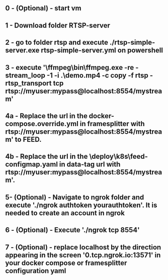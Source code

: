 ## 0 - (Optional) - start vm

## 1 - Download folder RTSP-server

## 2 - go to folder rtsp and execute ./rtsp-simple-server.exe rtsp-simple-server.yml on powershell

## 3 - execute '\ffmpeg\bin\ffmpeg.exe -re -stream_loop -1 -i .\demo.mp4 -c copy -f rtsp -rtsp_transport tcp rtsp://myuser:mypass@localhost:8554/mystream'

## 4a - Replace the url in the docker-compose.override.yml in framesplitter with rtsp://myuser:mypass@localhost:8554/mystream' to FEED. 
## 4b - Replace the url in the \deploy\k8s\feed-configmap.yaml in data-tag url with rtsp://myuser:mypass@localhost:8554/mystream'.

## 5- (Optional) -  Navigate to ngrok folder and execute './ngrok authtoken yourauthtoken'. It is needed to create an account in ngrok

## 6 - (Optional) - Execute './ngrok tcp 8554'

## 7 - (Optional) - replace localhost by the direction appearing in the screen '0.tcp.ngrok.io:13571' in your docker compose or framesplitter configuration yaml
